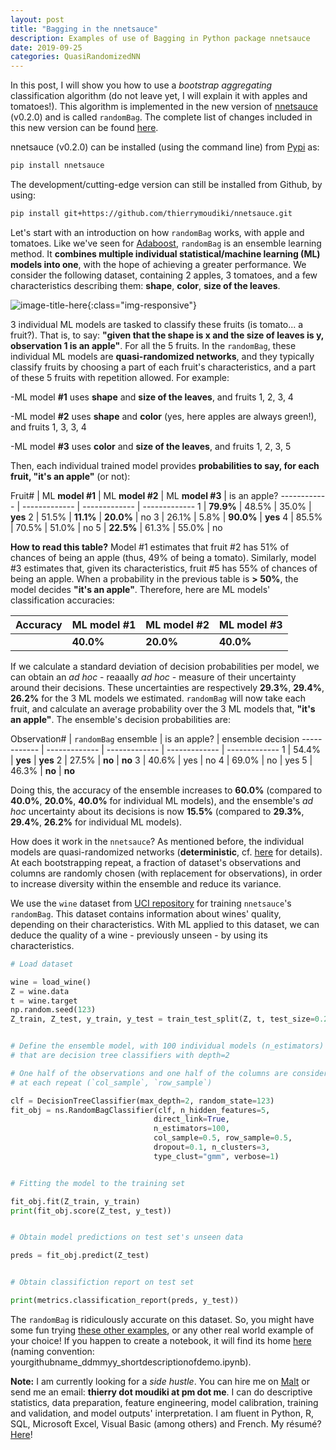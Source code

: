 ```yaml
---
layout: post
title: "Bagging in the nnetsauce"
description: Examples of use of Bagging in Python package nnetsauce
date: 2019-09-25
categories: QuasiRandomizedNN
---
```


In this post, I will show you how to use a _bootstrap aggregating_  classification algorithm (do not leave yet, I will explain it with apples and tomatoes!). This algorithm is implemented in the new version of [nnetsauce](https://github.com/thierrymoudiki/nnetsauce) (v0.2.0) and is called `randomBag`. The complete list of changes included in this new version can be found [here](https://github.com/thierrymoudiki/nnetsauce/blob/master/CHANGES.md). 

nnetsauce (v0.2.0) can be installed (using the command line) from [Pypi](https://pypi.org/project/nnetsauce/) as: 

```bash
pip install nnetsauce
```

The development/cutting-edge version can still be installed from Github, by using: 

```bash
pip install git+https://github.com/thierrymoudiki/nnetsauce.git
```

Let's start with an introduction on how `randomBag` works, with apple and tomatoes. Like we've seen for [Adaboost]({{base}}/blog/2019/09/18/nnetsauce-adaboost-1), `randomBag` is an ensemble learning method. It __combines multiple individual statistical/machine learning (ML) models into one__, with the hope of achieving a greater performance. We consider the following dataset, containing 2 apples, 3 tomatoes, and a few characteristics describing them: __shape__, __color__, __size of the leaves__. 

![image-title-here]({{base}}/images/2019-09-25/2019-09-25-image1.png){:class="img-responsive"}

3 individual ML models are tasked to classify these fruits (is tomato... a fruit?). That is, to say: __"given that the shape is x and the size of leaves is y, observation 1 is an apple"__. For all the 5 fruits. In the `randomBag`, these individual ML models are __quasi-randomized networks__, and they typically classify fruits by choosing a part of each fruit's characteristics, and a part of these 5 fruits with repetition allowed. For example: 

-ML model __#1__ uses __shape__ and __size of the leaves__, and fruits 1, 2, 3, 4 

-ML model __#2__ uses __shape__ and __color__ (yes, here apples are always green!), and fruits 1, 3, 3, 4 

-ML model __#3__ uses __color__ and __size of the leaves__, and fruits 1, 2, 3, 5 

Then, each individual trained model provides __probabilities to say, for each fruit, "it's an apple"__ (or not):

Fruit# | ML __model #1__ | ML __model #2__ | ML __model #3__ | is an apple?
------------ | ------------- | ------------- | -------------
1 			 | __79.9%__     | 48.5%      | 35.0%  | __yes__
2 			 | 51.5%     | __11.1%__  | __20.0%__  | no
3 			 | 26.1%         | 5.8%       | __90.0%__  | __yes__
4 			 | 85.5%    | 70.5%  | 51.0%  | no
5 			 | __22.5%__         | 61.3%  | 55.0%  | no

__How to read this table?__ Model #1 estimates that fruit #2 has 51% of chances of being an apple (thus, 49% of being a tomato). Similarly, model #3 estimates that, given its characteristics, fruit #5 has 55% of chances of being an apple. When a probability in the previous table is __> 50%__, the model decides __"it's an apple"__. Therefore, here are ML models' classification accuracies:

__Accuracy__ | ML __model #1__ | ML __model #2__ | ML __model #3__ | 
------------ | ------------- | ------------- | -------------
 	 | __40.0%__         | __20.0%__  | __40.0%__  | 


If we calculate a standard deviation of decision probabilities per model, we can obtain an _ad hoc_ - reaaally _ad hoc_ - measure of their uncertainty around their decisions. These uncertainties are respectively __29.3%__, __29.4%__, __26.2%__ for the 3 ML models we estimated. `randomBag` will now take each fruit, and calculate an average probability over the 3 ML models that, __"it's an apple"__. The ensemble's decision probabilities are:

Observation# | `randomBag` ensemble | is an apple? | ensemble decision
------------ | ------------- | ------------- | ------------- | -------------
1 			 | 54.4%     | __yes__ | __yes__
2 			 | 27.5%         | __no__ | __no__
3 			 | 40.6%         | yes | no
4 			 | 69.0%         | no | yes
5 			 | 46.3%     | __no__ | __no__

Doing this, the accuracy of the ensemble increases to __60.0%__ (compared to __40.0%__, __20.0%__, __40.0%__ for individual ML models), and the ensemble's _ad hoc_ uncertainty about its decisions is now __15.5%__ (compared to __29.3%__, __29.4%__, __26.2%__ for individual ML models).

How does it work in the `nnetsauce`? As mentioned before, the individual models are quasi-randomized networks (__deterministic__, cf. [here](https://www.mdpi.com/2227-9091/6/1/22/htm) for details). At each bootstrapping repeat, a fraction of dataset's observations and columns are randomly chosen (with replacement for observations), in order to increase diversity within the ensemble and reduce its variance.

We use the `wine` dataset from [UCI repository](http://archive.ics.uci.edu/ml/index.php) for training `nnetsauce`'s `randomBag`. This dataset contains information about wines' quality, depending on their characteristics. With ML applied to this dataset, we can deduce the quality of a wine - previously unseen - by using its characteristics.


```python
# Load dataset

wine = load_wine()
Z = wine.data
t = wine.target
np.random.seed(123)
Z_train, Z_test, y_train, y_test = train_test_split(Z, t, test_size=0.2)


# Define the ensemble model, with 100 individual models (n_estimators)
# that are decision tree classifiers with depth=2

# One half of the observations and one half of the columns are considered 
# at each repeat (`col_sample`, `row_sample`)

clf = DecisionTreeClassifier(max_depth=2, random_state=123)
fit_obj = ns.RandomBagClassifier(clf, n_hidden_features=5,
                                direct_link=True,
                                n_estimators=100, 
                                col_sample=0.5, row_sample=0.5,
                                dropout=0.1, n_clusters=3, 
                                type_clust="gmm", verbose=1)


# Fitting the model to the training set

fit_obj.fit(Z_train, y_train)
print(fit_obj.score(Z_test, y_test))


# Obtain model predictions on test set's unseen data 

preds = fit_obj.predict(Z_test)


# Obtain classifiction report on test set

print(metrics.classification_report(preds, y_test))
```

The `randomBag` is ridiculously accurate on this dataset. So, you might have some fun trying [these other examples](https://github.com/thierrymoudiki/nnetsauce/blob/master/nnetsauce/demo/thierrymoudiki_250919_randombag_classification.ipynb), or any other real world example of your choice! If you happen to create a notebook, it will find its home [here](https://github.com/thierrymoudiki/nnetsauce/blob/master/nnetsauce/demo/) (naming convention: yourgithubname_ddmmyy_shortdescriptionofdemo.ipynb).

__Note:__ I am currently looking for a _side hustle_. You can hire me on [Malt](https://www.malt.fr/profile/thierrymoudiki) or send me an email: __thierry dot moudiki at pm dot me__. I can do descriptive statistics, data preparation, feature engineering, model calibration, training and validation, and model outputs' interpretation. I am fluent in Python, R, SQL, Microsoft Excel, Visual Basic (among others) and French. My résumé? [Here]({{base}}/cv/thierry-moudiki.pdf)!



